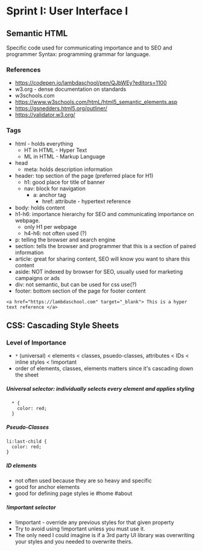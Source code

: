# Sprint I: User Interface I
## Semantic HTML
Specific code used for communicating importance and to SEO and programmer
Syntax: programming grammar for language.

### References
  - https://codepen.io/lambdaschool/pen/QJbWEy?editors=1100
  - w3.org - dense documentation on standards
  - w3schools.com
  - https://www.w3schools.com/htmL/html5_semantic_elements.asp
  - https://gsnedders.html5.org/outliner/
  - https://validator.w3.org/

### Tags
  - html - holds everything
    - HT in HTML - Hyper Text
    - ML in HTML - Markup Language
  - head
    - meta: holds description information
  - header: top section of the page (preferred place for H1)
    - h1: good place for title of banner
    - nav: block for navigation
      - a: anchor tag
        - href: attribute - hypertext reference
  - body: holds content
  - h1-h6: importance hierarchy for SEO and communicating importance on webpage.
    - only H1 per webpage
    - h4-h6: not often used (?)
  - p: telling the browser and search engine
  - section: tells the browser and programmer that this is a section of paired information
  - article: great for sharing content, SEO will know you want to share this content
  - aside: NOT indexed by browser for SEO, usually used for marketing campaigns or ads
  - div: not semantic, but can be used for css use(?)
  - footer: bottom section of the page for footer content


```
<a href="https://lambdaschool.com" target="_blank"> This is a hyper text reference </a>
```

## CSS: Cascading Style Sheets
### Level of Importance
- `*` (universal) < elements < classes, psuedo-classes, attributes < IDs < inline styles < !important
- order of elements, classes, elements matters since it's cascading down the sheet

##### Universal selector: individually selects every element and applies styling
```
  * {
    color: red;
  }
```

##### Pseudo-Classes
```
li:last-child {
  color: red;
}
```
##### ID elements
- not often used because they are so heavy and specific
- good for anchor elements
- good for defining page styles ie #home #about

##### !important selector
- !important - override any previous styles for that given property
- Try to avoid using !important unless you must use it.
- The only need I could imagine is if a 3rd party UI library was overwriting your styles and you needed to overwrite theirs.
